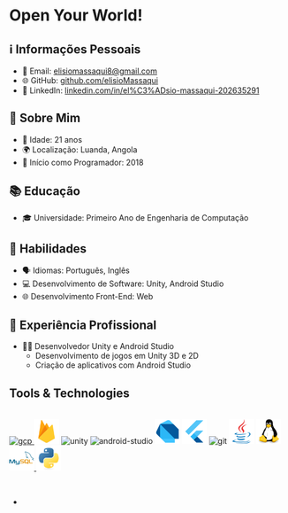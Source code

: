 # Open Your World!

## ℹ️ Informações Pessoais

- 📧 Email: elisiomassaqui8@gmail.com
- 🌐 GitHub: [github.com/elisioMassaqui](https://github.com/elisioMassaqui)
- 🔗 LinkedIn: [linkedin.com/in/el%C3%ADsio-massaqui-202635291](https://www.linkedin.com/in/el%C3%ADsio-massaqui-202635291)

## 👦 Sobre Mim

- 🎂 Idade: 21 anos
- 🌍 Localização: Luanda, Angola
- 📅 Início como Programador: 2018

## 📚 Educação

- 🎓 Universidade: Primeiro Ano de Engenharia de Computação

## 🚀 Habilidades

- 🗣️ Idiomas: Português, Inglês
- 💻 Desenvolvimento de Software: Unity, Android Studio
- 🌐 Desenvolvimento Front-End: Web

## 💼 Experiência Profissional

- 👨‍💻 Desenvolvedor Unity e Android Studio
  - Desenvolvimento de jogos em Unity 3D e 2D
  - Criação de aplicativos com Android Studio
 
 <h2>Tools & Technologies </h2>
<p>
   <br>
   <a href="https://www.cloudskillsboost.google/public_profiles/88343710-d8aa-4d7f-a5ff-287fb754a9a5">
     <img height="45" src="https://www.vectorlogo.zone/logos/google_cloud/google_cloud-icon.svg" alt="gcp" />
   </a>
   <img height="45" src="https://raw.githubusercontent.com/github/explore/80688e429a7d4ef2fca1e82350fe8e3517d3494d/topics/firebase/firebase.png">
   <img height="60" src="https://your-unity-icon-url-here.png" alt="unity" /> <!-- Ajuste a altura para o tamanho desejado -->
   <img height="60" src="[https://your-android-studio-icon-url-here.png](https://www.flaticon.com/free-icon/unity_5969346?k=1700909156402&log-in=google)" alt="android-studio" /> <!-- Ajuste a altura para o tamanho desejado -->
   <img height="45" src="https://raw.githubusercontent.com/github/explore/80688e429a7d4ef2fca1e82350fe8e3517d3494d/topics/dart/dart.png">
   <img height="45" src="https://raw.githubusercontent.com/github/explore/80688e429a7d4ef2fca1e82350fe8e3517d3494d/topics/flutter/flutter.png">
   <img src="https://www.vectorlogo.zone/logos/git-scm/git-scm-icon.svg" alt="git" height="45" />
   <img src="https://raw.githubusercontent.com/devicons/devicon/master/icons/java/java-original.svg" alt="java" height="45" />
   <a href="https://www.linux.org/" target="_blank">
      <img src="https://raw.githubusercontent.com/devicons/devicon/master/icons/linux/linux-original.svg" alt="linux" height="45" />
   </a>
   <a href="https://www.mysql.com/" target="_blank">
      <img src="https://raw.githubusercontent.com/devicons/devicon/master/icons/mysql/mysql-original-wordmark.svg" alt="mysql" height="45" />
   </a>
   <a href="https://www.python.org" target="_blank">
      <img src="https://raw.githubusercontent.com/devicons/devicon/master/icons/python/python-original.svg" alt="python" height="45" /> 
   </a>
</p><br>

- 
<!---
elisioMassaqui/elisioMassaqui is a ✨ special ✨ repository because its `README.md` (this file) appears on your GitHub profile.
You can click the Preview link to take a look at your changes.
--->
